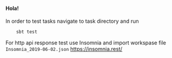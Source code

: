 #### Hola!

In order to test tasks navigate to task directory and run 

```
    sbt test
```

For http api response test use Insomnia and import workspase file `Insomnia_2019-06-02.json`
https://insomnia.rest/